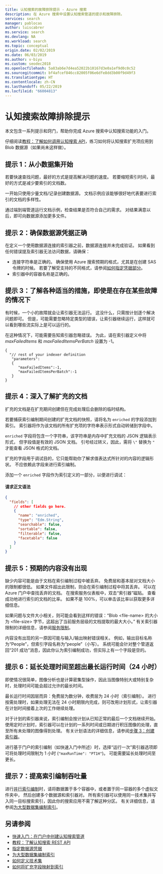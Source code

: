 ```yaml
---
title: 认知搜索的故障排除提示 - Azure 搜索
description: 在 Azure 搜索中设置认知搜索管道的提示和故障排除。
services: search
manager: pablocas
author: luiscabrer
ms.service: search
ms.devlang: NA
ms.workload: search
ms.topic: conceptual
origin.date: 02/02/2019
ms.date: 06/03/2019
ms.author: v-biyu
ms.custom: seodec2018
ms.openlocfilehash: 5a83ab6e7d4ea52022b10167d3e0a1ef9d0c0c52
ms.sourcegitcommit: bf4afcef846cc82005f06e6dfe8dd3b00f9d49f3
ms.translationtype: HT
ms.contentlocale: zh-CN
ms.lasthandoff: 05/22/2019
ms.locfileid: "66004813"
---
```

# <a name="troubleshooting-tips-for-cognitive-search"></a>认知搜索故障排除提示

本文包含一系列提示和窍门，帮助你完成 Azure 搜索中认知搜索功能的入门。 

仔细阅读[教程：了解如何调用认知搜索 API](cognitive-search-quickstart-blob.md)，练习如何将认知搜索扩充项应用到 Blob 数据源（如果尚未这样做）。

## <a name="tip-1-start-with-a-small-dataset"></a>提示 1：从小数据集开始
若要快速查找问题，最好的方式是提高解决问题的速度。 若要缩短索引时间，最好的方式是减少要索引的文档数。 

一开始只使用少量文档/记录创建数据源。 文档示例应该能够很好地代表要进行索引的文档的多样性。 

通过端到端管道运行文档示例，检查结果是否符合自己的需求。 对结果满意以后，即可向数据源添加更多文件。

## <a name="tip-2-make-sure-your-data-source-credentials-are-correct"></a>提示 2：确保数据源凭据正确
在定义一个使用数据源连接的索引器之前，数据源连接并未完成验证。 如果看到任何错误提及索引器无法访问数据，请确保：
- 连接字符串是正确的。 确保使用 Azure 搜索预期的格式，尤其是在创建 SAS 令牌的时候。 若要了解受支持的不同格式，请参阅[如何指定凭据部分](
https://docs.microsoft.com/azure/search/search-howto-indexing-azure-blob-storage#how-to-specify-credentials)。
- 索引器中的容器名称是正确的。

## <a name="tip-3-see-what-works-even-if-there-are-some-failures"></a>提示 3：了解各种适当的措施，即使是在存在某些故障的情况下
有时候，一个小的故障就会让索引器无法运行。 这没什么，只需按计划逐个解决问题即可。 但是，可能需要忽略特定类型的错误，让索引器继续运行，这样就可以看到哪些流实际上是可以运行的。

在这种情况下，可能需要告知索引器忽略错误。 为此，请在索引器定义中将 *maxFailedItems* 和 *maxFailedItemsPerBatch* 设置为 -1。

```
{
  "// rest of your indexer definition
   "parameters":
   {
      "maxFailedItems":-1,
      "maxFailedItemsPerBatch":-1
   }
}
```
## <a name="tip-4-looking-at-enriched-documents-under-the-hood"></a>提示 4：深入了解扩充的文档 
扩充的文档是在扩充期间创建但在完成处理后会删除的临时结构。

若要捕获索引编制期间创建的扩充文档的快照，请将名为 ```enriched``` 的字段添加到索引。 索引器将作为该文档的所有扩充项的字符串表示形式自动转储到字段中。

```enriched``` 字段将包含一个字符串，该字符串是内存中扩充文档的 JSON 逻辑表示形式，  但字段值是有效的 JSON 文档。 引号经过转义，因此，需将 `\"` 替换为 `"` 才能查看 JSON 格式的文档。 

扩充的字段用于调试目的，它只能帮助你了解求值表达式所针对的内容的逻辑形状。 不应依赖此字段来进行索引编制。

添加一个 ```enriched``` 字段作为索引定义的一部分，以便进行调试：

#### <a name="request-body-syntax"></a>请求正文语法
```json
{
  "fields": [
    // other fields go here.
    {
      "name": "enriched",
      "type": "Edm.String",
      "searchable": false,
      "sortable": false,
      "filterable": false,
      "facetable": false
    }
  ]
}
```

## <a name="tip-5-expected-content-fails-to-appear"></a>提示 5：预期的内容没有出现

缺少内容可能是由于文档在索引编制过程中被丢弃。 免费层和基本层对文档大小的限制都很低。 如果文件超出此限制，则会在索引编制过程中将其丢弃。 可以在 Azure 门户中查找丢弃的文档。 在搜索服务仪表板中，双击“索引器”磁贴。 查看成功地进行索引的文档的比率。 如果不是 100%，可以单击该比率以获取更多详细信息。 

如果问题与文件大小相关，则可能会看到这样的错误：“Blob \<file-name> 的大小为 \<file-size> 字节，这超出了当前服务层级的文档提取的最大大小。” 有关索引器限制的详细信息，请参阅[服务限制](search-limits-quotas-capacity.md)。

内容没有出现的另一原因可能与输入/输出映射错误相关。 例如，输出目标名称为“People”，但索引字段名称为“people”（小写）。 系统可能会针对整个管道返回“201 成功”消息，因此你认为索引编制成功，但实际上有一个字段是空的。 

## <a name="tip-6-extend-processing-beyond-maximum-run-time-24-hour-window"></a>提示 6：延长处理时间至超出最长运行时间（24 小时）

即使情况很简单，图像分析也是计算密集型操作，因此当图像特别大或特别复杂时，处理时间可能会超过允许的最长时间。 

最长运行时间因层而异：免费层为数分钟，收费层为 24 小时（索引编制）。 进行按需处理时，如果处理无法在 24 小时期限内完成，则可改用计划形式，让索引器在计划时间接着上次的工作继续处理。 

对于计划的索引器来说，索引编制会按计划从已知正常的最后一个文档继续开始。 使用定时计划时，索引器可以在计划的一系列时间或日期进行积压图像的处理，直至所有未处理的图像得到处理。 有关计划语法的详细信息，请参阅[步骤 3：创建索引器](search-howto-indexing-azure-blob-storage.md#step-3-create-an-indexer)。

进行基于门户的索引编制（如快速入门中所述）时，选择“运行一次”索引器选项即可将处理时间限制为 1 小时 (`"maxRunTime": "PT1H"`)。 可能需要延长处理时间至更长。

## <a name="tip-7-increase-indexing-throughput"></a>提示 7：提高索引编制吞吐量

进行[并行索引编制](search-howto-large-index.md)时，请将数据置于多个容器中，或者置于同一容器的多个虚拟文件夹中， 然后创建多个数据源和索引器对。 所有索引器可以使用同一技术集并写入同一目标搜索索引，因此你的搜索应用不需了解这种分区。
有关详细信息，请参阅[为大型数据集编制索引](search-howto-indexing-azure-blob-storage.md#indexing-large-datasets)。

## <a name="see-also"></a>另请参阅
+ [快速入门：在门户中创建认知搜索管道](cognitive-search-quickstart-blob.md)
+ [教程：了解认知搜索 REST API](cognitive-search-tutorial-blob.md)
+ [指定数据源凭据](search-howto-indexing-azure-blob-storage.md#how-to-specify-credentials)
+ [为大型数据集编制索引](search-howto-indexing-azure-blob-storage.md#indexing-large-datasets)
+ [如何定义技术集](cognitive-search-defining-skillset.md)
+ [如何将扩充字段映射到索引](cognitive-search-output-field-mapping.md)
